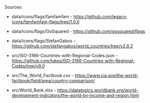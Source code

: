 Sources:
- data/icons/flags/famfamfam - https://github.com/legacy-icons/famfamfam-flags/tree/1.0.0
- data/icons/flags/GoSquared - https://github.com/gosquared/flags
- data/icons/flags/StefanGabos - https://github.com/stefangabos/world_countries/tree/v2.8.2

- src/ISO-3166-Countries-with-Regional-Codes.json - https://github.com/lukes/ISO-3166-Countries-with-Regional-Codes/tree/v9.0
- src/The_World_Factbook.csv - https://www.cia.gov/the-world-factbook/field/area/country-comparison/
- src/World_Bank.xlsx - https://datatopics.worldbank.org/world-development-indicators/the-world-by-income-and-region.html
